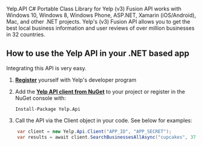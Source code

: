 Yelp.API
C# Portable Class Library for Yelp (v3) Fusion API works with Windows 10, Windows 8, Windows Phone, ASP.NET, Xamarin (iOS/Android), Mac, and other .NET projects. Yelp's (v3) Fusion API allows you to get the best local business information and user reviews of over million businesses in 32 countries.

## How to use the Yelp API in your .NET based app

Integrating this API is very easy.

1. **[Register](https://www.yelp.com/developers/v3/manage_app)** yourself with Yelp's developer program
2. Add the **[Yelp API client from NuGet](https://www.nuget.org/packages/Yelp.Api/)** to your project or register in the NuGet console with:

	`Install-Package Yelp.Api`

3. Call the API via the Client object in your code. See below for examples:

```c#
    var client = new Yelp.Api.Client("APP_ID", "APP_SECRET");
    var results = await client.SearchBusinessesAllAsync("cupcakes", 37.786882, -122.399972);
```

